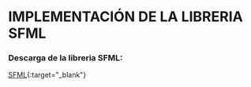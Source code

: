 # IMPLEMENTACIÓN DE LA LIBRERIA SFML
### Descarga de la libreria SFML:
[SFML](https://www.sfml-dev.org/download.php){:target="_blank"}

